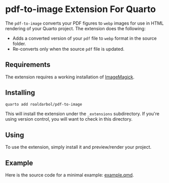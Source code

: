 # pdf-to-image Extension For Quarto
The `pdf-to-image` converts your PDF figures to `webp` images for use in HTML rendering of your Quarto project.
The extension does the following:
- Adds a converted version of your `pdf` file to `webp` format in the source folder.
- Re-converts only when the source `pdf` file is updated.

## Requirements
The extension requires a working installation of [ImageMagick](https://imagemagick.org/script/download.php).

## Installing
```bash
quarto add roaldarbol/pdf-to-image
```

This will install the extension under the `_extensions` subdirectory.
If you're using version control, you will want to check in this directory.

## Using
To use the extension, simply install it and preview/render your project.

## Example
Here is the source code for a minimal example: [example.qmd](example.qmd).

